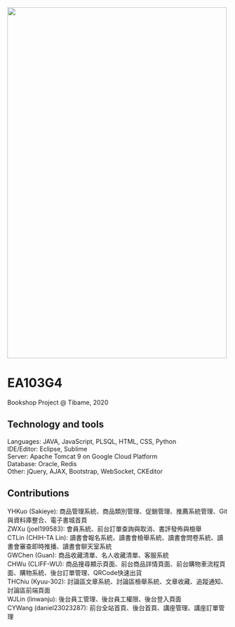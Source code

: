 <img src="https://github.com/Sakieye/EA103G4/blob/master/CUE%20THE_first(curve).jpg" width="500px" height="800px">

# EA103G4
Bookshop Project @ Tibame, 2020

## Technology and tools
Languages: JAVA, JavaScript, PLSQL, HTML, CSS, Python  
IDE/Editor: Eclipse, Sublime  
Server: Apache Tomcat 9 on Google Cloud Platform  
Database: Oracle, Redis  
Other: jQuery, AJAX, Bootstrap, WebSocket, CKEditor  

## Contributions
YHKuo (Sakieye): 商品管理系統、商品類別管理、促銷管理、推薦系統管理、Git與資料庫整合、電子書城首頁  
ZWXu (joel199583): 會員系統、前台訂單查詢與取消、書評發佈與檢舉  
CTLin (CHIH-TA Lin): 讀書會報名系統、讀書會檢舉系統、讀書會問卷系統、讀書會審查即時推播、讀書會聊天室系統  
GWChen (Guan): 商品收藏清單、名人收藏清單、客服系統  
CHWu (CLIFF-WU): 商品搜尋顯示頁面、前台商品詳情頁面、前台購物車流程頁面、購物系統、後台訂單管理、QRCode快速出貨  
THChiu (Kyuu-302): 討論區文章系統、討論區檢舉系統、文章收藏、追蹤通知、討論區前端頁面  
WJLin (linwanju): 後台員工管理、後台員工權限、後台登入頁面  
CYWang (daniel23023287): 前台全站首頁、後台首頁、講座管理、講座訂單管理  
